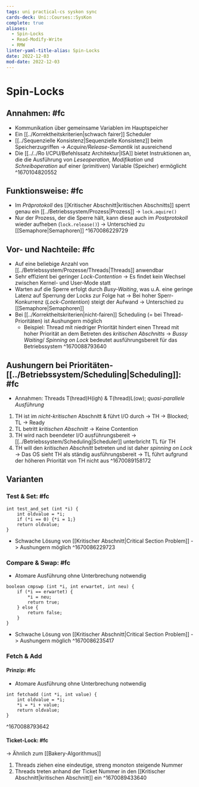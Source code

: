 ```yaml
---
tags: uni practical-cs syskon sync
cards-deck: Uni::Courses::SysKon
complete: true
aliases:
  - Spin-Locks
  - Read-Modify-Write
  - RMW
linter-yaml-title-alias: Spin-Locks
date: 2022-12-03
mod-date: 2022-12-03
---
```


# Spin-Locks

## Annahmen: #fc
- Kommunikation über gemeinsame Variablen im Hauptspeicher
- Ein [[../Korrektheitskriterien|schwach fairer]] Scheduler
- [[../Sequenzielle Konsistenz|Sequenzielle Konsistenz]] beim Speicherzugriffen
	-> *Acquire/Release-Semantik* ist ausreichend
- Die [[../../Ro I/CPU/Befehlssatz Architektur|ISA]] bietet Instruktionen an, die die Ausführung von *Leseoperation*, *Modifikation* und *Schreiboperation* auf einer (primitiven) Variable (Speicher) ermöglicht
^1670104820552

## Funktionsweise: #fc
- Im *Präprotokoll* des [[Kritischer Abschnitt|kritischen Abschnitts]] sperrt genau ein [[../Betriebssystem/Prozess|Prozess]]
	-> `lock.aquire()`
- Nur der Prozess, der die Sperre hält, kann diese auch im *Postprotokoll* wieder aufheben (`lock.release()`)
	-> Unterschied zu [[Semaphore|Semaphoren]]
^1670086229729

## Vor- und Nachteile: #fc
- Auf eine beliebige Anzahl von [[../Betriebssystem/Prozesse/Threads|Threads]] anwendbar
- Sehr effizient bei geringer *Lock-Contention*
	-> Es findet kein Wechsel zwischen Kernel- und User-Mode statt
- Warten auf die Sperre erfolgt durch *Busy-Waiting*, was u.A. eine geringe Latenz auf Sperrung der Locks zur Folge hat
	-> Bei hoher Sperr-Konkurrenz (*Lock-Contention*) steigt der Aufwand
	-> Unterschied zu [[Semaphore|Semaphoren]]
- Bei [[../Korrektheitskriterien|nicht-fairen]] Scheduling (= bei Thread-Prioritäten) ist Aushungern möglich
	- Beispiel: Thread mit niedriger Priorität hindert einen Thread mit hoher Priorität an dem Betreten des *kritischen Abschnitts*
		-> *Bussy Waiting*/ *Spinning on Lock* bedeutet ausführungsbereit für das Betriebssystem
^1670088793640

## Aushungern bei Prioritäten-[[../Betriebssystem/Scheduling|Scheduling]]: #fc
- Annahmen: Threads T(hread)H(igh) & T(hread)L(ow); *quasi-parallele Ausführung*
1. TH ist im *nicht-kritischen* Abschnitt & führt I/O durch
	 -> TH $\to$ Blocked; TL $\to$ Ready
2. TL betritt *kritischen Abschnitt*
	 -> Keine Contention
3. TH wird nach beendeter I/O ausführungsbereit
	 -> [[../Betriebssystem/Scheduling|Scheduler]] unterbricht TL für TH
4. TH will den *kritischen Abschnitt* betreten und ist daher *spinning on Lock*
	 -> Das OS sieht TH als ständig ausführungsbereit
	 -> TL führt aufgrund der höheren Priorität von TH nicht aus
^1670089158172

## Varianten

### Test & Set: #fc
```
int test_and_set (int *i) {
	int oldvalue = *i;
	if (*i == 0) {*i = 1;}
	return oldvalue;
}
```
- Schwache Lösung von [[Kritischer Abschnitt|Critical Section Problem]]
	-> Aushungern möglich
^1670086229723

### Compare & Swap: #fc
- Atomare Ausführung ohne Unterbrechung notwendig
```
boolean cmpswp (int *i, int erwartet, int neu) {
	if (*i == erwartet) {
		*i = neu;
		return true;
	} else {
		return false;
	}
}
```
- Schwache Lösung von [[Kritischer Abschnitt|Critical Section Problem]]
	-> Aushungern möglich
^1670086235417

### Fetch & Add

#### Prinzip: #fc
- Atomare Ausführung ohne Unterbrechung notwendig
```
int fetchadd (int *i, int value) {
	int oldvalue = *i;
	*i = *i + value;
	return oldvalue;
}
```
^1670088793642

#### Ticket-Lock: #fc
-> Ähnlich zum [[Bakery-Algorithmus]]
1. Threads ziehen eine eindeutige, streng monoton steigende Nummer
2. Threads treten anhand der Ticket Nummer in den [[Kritischer Abschnitt|kritischen Abschnitt]] ein
^1670089433640
